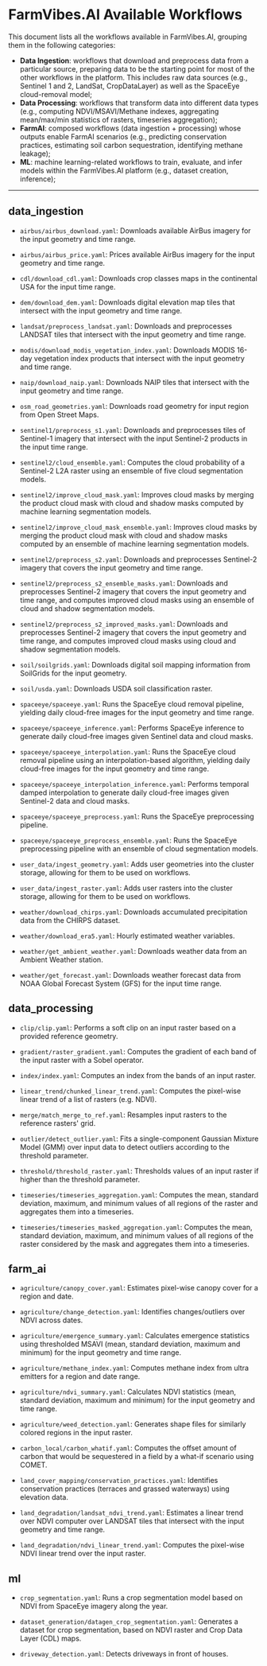 # FarmVibes.AI Available Workflows

This document lists all the workflows available in FarmVibes.AI, grouping them in the following categories:

- **Data Ingestion**: workflows that download and preprocess data from a particular source, preparing data to be the starting point for most of the other workflows in the platform.
This includes raw data sources (e.g., Sentinel 1 and 2, LandSat, CropDataLayer) as well as the SpaceEye cloud-removal model;
- **Data Processing**: workflows that transform data into different data types (e.g., computing NDVI/MSAVI/Methane indexes, aggregating mean/max/min statistics of rasters, timeseries aggregation);
- **FarmAI**:  composed workflows (data ingestion + processing) whose outputs enable FarmAI scenarios (e.g., predicting conservation practices, estimating soil carbon sequestration, identifying methane leakage);
- **ML**: machine learning-related workflows to train, evaluate, and infer models within the FarmVibes.AI platform (e.g., dataset creation, inference);

---------

## data_ingestion

- `airbus/airbus_download.yaml`: Downloads available AirBus imagery for the input geometry and time range.

- `airbus/airbus_price.yaml`: Prices available AirBus imagery for the input geometry and time range.

- `cdl/download_cdl.yaml`: Downloads crop classes maps in the continental USA for the input time range.

- `dem/download_dem.yaml`: Downloads digital elevation map tiles that intersect with the input geometry and time range.

- `landsat/preprocess_landsat.yaml`: Downloads and preprocesses LANDSAT tiles that intersect with the input geometry and time range.

- `modis/download_modis_vegetation_index.yaml`: Downloads MODIS 16-day vegetation index products that intersect with the input geometry and time range.

- `naip/download_naip.yaml`: Downloads NAIP tiles that intersect with the input geometry and time range.

- `osm_road_geometries.yaml`: Downloads road geometry for input region from Open Street Maps.

- `sentinel1/preprocess_s1.yaml`: Downloads and preprocesses tiles of Sentinel-1 imagery that intersect with the input Sentinel-2 products in the input time range.

- `sentinel2/cloud_ensemble.yaml`: Computes the cloud probability of a Sentinel-2 L2A raster using an ensemble of five cloud segmentation models.

- `sentinel2/improve_cloud_mask.yaml`: Improves cloud masks by merging the product cloud mask with cloud and shadow masks computed by machine learning segmentation models.

- `sentinel2/improve_cloud_mask_ensemble.yaml`: Improves cloud masks by merging the product cloud mask with cloud and shadow masks computed by an ensemble of machine learning segmentation models.

- `sentinel2/preprocess_s2.yaml`: Downloads and preprocesses Sentinel-2 imagery that covers the input geometry and time range.

- `sentinel2/preprocess_s2_ensemble_masks.yaml`: Downloads and preprocesses Sentinel-2 imagery that covers the input geometry and time range, and computes improved cloud masks using an ensemble of cloud and shadow segmentation models.

- `sentinel2/preprocess_s2_improved_masks.yaml`: Downloads and preprocesses Sentinel-2 imagery that covers the input geometry and time range, and computes improved cloud masks using cloud and shadow segmentation models.

- `soil/soilgrids.yaml`: Downloads digital soil mapping information from SoilGrids for the input geometry.

- `soil/usda.yaml`: Downloads USDA soil classification raster.

- `spaceeye/spaceeye.yaml`: Runs the SpaceEye cloud removal pipeline, yielding daily cloud-free images for the input geometry and time range.

- `spaceeye/spaceeye_inference.yaml`: Performs SpaceEye inference to generate daily cloud-free images given Sentinel data and cloud masks.

- `spaceeye/spaceeye_interpolation.yaml`: Runs the SpaceEye cloud removal pipeline using an interpolation-based algorithm, yielding daily cloud-free images for the input geometry and time range.

- `spaceeye/spaceeye_interpolation_inference.yaml`: Performs temporal damped interpolation to generate daily cloud-free images given Sentinel-2 data and cloud masks.

- `spaceeye/spaceeye_preprocess.yaml`: Runs the SpaceEye preprocessing pipeline.

- `spaceeye/spaceeye_preprocess_ensemble.yaml`: Runs the SpaceEye preprocessing pipeline with an ensemble of cloud segmentation models.

- `user_data/ingest_geometry.yaml`: Adds user geometries into the cluster storage, allowing for them to be used on workflows.

- `user_data/ingest_raster.yaml`: Adds user rasters into the cluster storage, allowing for them to be used on workflows.

- `weather/download_chirps.yaml`: Downloads accumulated precipitation data from the CHIRPS dataset.

- `weather/download_era5.yaml`: Hourly estimated weather variables.

- `weather/get_ambient_weather.yaml`: Downloads weather data from an Ambient Weather station.

- `weather/get_forecast.yaml`: Downloads weather forecast data from NOAA Global Forecast System (GFS) for the input time range.


## data_processing

- `clip/clip.yaml`: Performs a soft clip on an input raster based on a provided reference geometry.

- `gradient/raster_gradient.yaml`: Computes the gradient of each band of the input raster with a Sobel operator.

- `index/index.yaml`: Computes an index from the bands of an input raster.

- `linear_trend/chunked_linear_trend.yaml`: Computes the pixel-wise linear trend of a list of rasters (e.g. NDVI).

- `merge/match_merge_to_ref.yaml`: Resamples input rasters to the reference rasters' grid.

- `outlier/detect_outlier.yaml`: Fits a single-component Gaussian Mixture Model (GMM) over input data to detect outliers according to the threshold parameter.

- `threshold/threshold_raster.yaml`: Thresholds values of an input raster if higher than the threshold parameter.

- `timeseries/timeseries_aggregation.yaml`: Computes the mean, standard deviation, maximum, and minimum values of all regions of the raster and aggregates them into a timeseries.

- `timeseries/timeseries_masked_aggregation.yaml`: Computes the mean, standard deviation, maximum, and minimum values of all regions of the raster considered by the mask and aggregates them into a timeseries.


## farm_ai

- `agriculture/canopy_cover.yaml`: Estimates pixel-wise canopy cover for a region and date.

- `agriculture/change_detection.yaml`: Identifies changes/outliers over NDVI across dates.

- `agriculture/emergence_summary.yaml`: Calculates emergence statistics using thresholded MSAVI (mean, standard deviation, maximum and minimum) for the input geometry and time range.

- `agriculture/methane_index.yaml`: Computes methane index from ultra emitters for a region and date range.

- `agriculture/ndvi_summary.yaml`: Calculates NDVI statistics (mean, standard deviation, maximum and minimum) for the input geometry and time range.

- `agriculture/weed_detection.yaml`: Generates shape files for similarly colored regions in the input raster.

- `carbon_local/carbon_whatif.yaml`: Computes the offset amount of carbon that would be sequestered in a field by a what-if scenario using COMET.

- `land_cover_mapping/conservation_practices.yaml`: Identifies conservation practices (terraces and grassed waterways) using elevation data.

- `land_degradation/landsat_ndvi_trend.yaml`: Estimates a linear trend over NDVI computer over LANDSAT tiles that intersect with the input geometry and time range.

- `land_degradation/ndvi_linear_trend.yaml`: Computes the pixel-wise NDVI linear trend over the input raster.


## ml

- `crop_segmentation.yaml`: Runs a crop segmentation model based on NDVI from SpaceEye imagery along the year.

- `dataset_generation/datagen_crop_segmentation.yaml`: Generates a dataset for crop segmentation, based on NDVI raster and Crop Data Layer (CDL) maps.

- `driveway_detection.yaml`: Detects driveways in front of houses.


